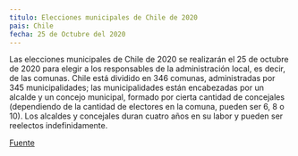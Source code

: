 ```yaml
---
titulo: Elecciones municipales de Chile de 2020
pais: Chile 
fecha: 25 de Octubre del 2020
---
```


Las elecciones municipales de Chile de 2020 se realizarán el 25 de octubre de 2020 para elegir a los responsables de la administración local, es decir, de las comunas. Chile está dividido en 346 comunas, administradas por 345 municipalidades; las municipalidades están encabezadas por un alcalde y un concejo municipal, formado por cierta cantidad de concejales (dependiendo de la cantidad de electores en la comuna, pueden ser 6, 8 o 10). Los alcaldes y concejales duran cuatro años en su labor y pueden ser reelectos indefinidamente.

[Fuente](https://es.wikipedia.org/wiki/Elecciones_municipales_de_Chile_de_2020)
